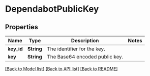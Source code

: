 # DependabotPublicKey

## Properties

Name | Type | Description | Notes
------------ | ------------- | ------------- | -------------
**key_id** | **String** | The identifier for the key. | 
**key** | **String** | The Base64 encoded public key. | 

[[Back to Model list]](../README.md#documentation-for-models) [[Back to API list]](../README.md#documentation-for-api-endpoints) [[Back to README]](../README.md)


